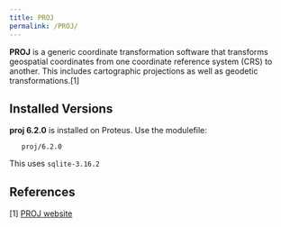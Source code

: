 ```yaml
---
title: PROJ
permalink: /PROJ/
---
```


**PROJ** is a generic coordinate transformation software that transforms
geospatial coordinates from one coordinate reference system (CRS) to
another. This includes cartographic projections as well as geodetic
transformations.[1]

Installed Versions
------------------

**proj 6.2.0** is installed on Proteus. Use the modulefile:

`   proj/6.2.0`

This uses `sqlite-3.16.2`

References
----------

<references/>

[1] [PROJ website](https://proj.org/index.html)